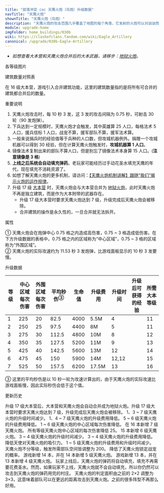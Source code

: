 ```yaml
---
title: "部落冲突 coc 天鹰火炮（鸟炮）升级数据"
navTitle: "天鹰火炮"
shownTitle: "天鹰火炮（鸟炮）"
description: "天鹰火炮的攻击范围几乎覆盖了地图的每个角落，它发射的火炮可以对汹汹而来的敌方部队造成溅射伤害。然而，只有大规模的部队才会触发天鹰火炮。"
module: upgrade-home
imgFolder: home_buildings/030b
wiki: https://clashofclans.fandom.com/wiki/Eagle_Artillery
canonical: /upgrade/030b-Eagle-Artillery
---
```


- *如想查看大本营和天鹰火炮合并后的大本武器，请移步：[地狱火炮](/upgrade/0315-Inferno-Artillery)。*

<UnitInfo :folder="$frontmatter.imgFolder" imgSrc="Eagle_Artillery7_info.png" :imgAlt="$frontmatter.navTitle" :description="$frontmatter.description" />

<SmallTitle>各等级图片</SmallTitle>

<Panel>
    <UnitImgGroup title="日常状态" :folder="$frontmatter.imgFolder">
        <UnitImg imgTitle="1 级" imgSrc="Eagle_Artillery1.png" />
        <UnitImg imgTitle="2 级" imgSrc="Eagle_Artillery2.png" />
        <UnitImg imgTitle="3 级" imgSrc="Eagle_Artillery3.png" />
        <UnitImg imgTitle="4 级" imgSrc="Eagle_Artillery4.png" />
        <UnitImg imgTitle="5 级" imgSrc="Eagle_Artillery5.png" />
        <UnitImg imgTitle="6 级" imgSrc="Eagle_Artillery6.png" />
        <UnitImg imgTitle="7 级" imgSrc="Eagle_Artillery7.png" imgHd="Eagle_Artillery7_hd.png" />
    </UnitImgGroup>
    <UnitImgGroup title="发射中" :folder="$frontmatter.imgFolder">
        <UnitImg imgTitle="1 级" imgSrc="Eagle_Artillery1_Active.png" />
        <UnitImg imgTitle="2 级" imgSrc="Eagle_Artillery2_Active.png" />
        <UnitImg imgTitle="3 级" imgSrc="Eagle_Artillery3_Active.png" />
        <UnitImg imgTitle="4 级" imgSrc="Eagle_Artillery4_Active.png" />
        <UnitImg imgTitle="5 级" imgSrc="Eagle_Artillery5_Active.png" />
        <UnitImg imgTitle="6 级" imgSrc="Eagle_Artillery6_Active.png" />
        <UnitImg imgTitle="7 级" imgSrc="Eagle_Artillery7_Active.png" />
    </UnitImgGroup>
        <UnitImgGroup title="无弹药" :folder="$frontmatter.imgFolder">
        <UnitImg imgTitle="1 级" imgSrc="Eagle_Artillery1_Unloaded.png" />
        <UnitImg imgTitle="2 级" imgSrc="Eagle_Artillery2_Unloaded.png" />
        <UnitImg imgTitle="3 级" imgSrc="Eagle_Artillery3_Unloaded.png" />
        <UnitImg imgTitle="4 级" imgSrc="Eagle_Artillery4_Unloaded.png" />
        <UnitImg imgTitle="5 级" imgSrc="Eagle_Artillery5_Unloaded.png" />
        <UnitImg imgTitle="6 级" imgSrc="Eagle_Artillery6_Unloaded.png" />
        <UnitImg imgTitle="7 级" imgSrc="Eagle_Artillery7_Unloaded.png" />
    </UnitImgGroup>
</Panel>

<SmallTitle>建筑数量对照表</SmallTitle>

<BuildingNum>
    <BuildingNumRow title="大本等级" num="1 - 10, 11 - 16, 17" />
    <BuildingNumRow title="建筑数量" num="     0,       1,  0" />
</BuildingNum>

在 16 级大本营，游戏引入合并建筑功能，这里的建筑数量指的是将所有可合并的建筑都合并后的数量。

<SmallTitle>重要说明</SmallTitle>

1. 天鹰火炮攻击时，每 10 秒 3 发，这 3 发的攻击间隔为 0.75 秒，可射击 30 轮（90 发炮弹）。
2. 下兵达到一定规模时，天鹰火炮才会触发，其中英雄算 25 人口，每格法术 5 人口，援兵信标 1 人口，战宠不算，援军部队不算，援军法术算。
3. 一般来说捐兵时的经验值等于兵种的人口数，但攻城机器例外。捐赠一个攻城机器可以得到 30 经验，但在计算天鹰火炮触发时，**攻城机器算 1 人口**。
4. 镜像法术复制出来的部队不算人口，但是别忘了镜像法术本身算 15 人口。(**注意镜像是 3 格**)
5. **上线之后系统会自动填充弹药**。老玩家可能经历过手动花圣水填充天鹰的年代，现在填充不消耗资源了。
6. 如想了解天鹰火炮的更多机制，请访问：[【天鹰火炮机制讲解】跟随“我们”揭示火炮的运作规律](/p/2140)。
7. 升级 17 级 [大本营](/upgrade/0400-Town-Hall) 时，天鹰火炮会与大本营合并为 [地狱火炮](/upgrade/0315-Inferno-Artillery)，此时天鹰火炮不再是独立建筑，而是作为大本附带的武器存在。
    - 升级 17 级大本营时要求天鹰火炮达到 7 级，升级完成后天鹰火炮会被移除。
    - 合并建筑的操作是永久性的，一旦合并就无法拆开。

<SmallTitle>属性</SmallTitle>

<UnitProperties>
    <UnitProperty pKey="占地面积" pValue="4×4" />
    <UnitProperty pKey="判定面积" pValue="3×3" :isJudgeSquare="true" />
    <UnitProperty pKey="伤害类型" pValue="范围伤害<sup>①</sup>" />
    <UnitProperty pKey="攻击的目标" pValue="地面和空中目标" />
    <UnitProperty pKey="射程" pValue="7 ~ 50 格" />
    <UnitProperty pKey="攻速" pValue="11.53 秒一轮<sup>②</sup>" />
    <UnitProperty pKey="触发所需的人口数" pValue="200" />
    <UnitProperty pKey="弹药数量" pValue="90" />
    <UnitProperty pKey="触发后的攻击延迟" pValue="1.25 秒" />
    <UnitProperty pKey="击退距离" pValue="0.5 格" />
</UnitProperties>

① 天鹰火炮会在炮弹中心 0.75 格之内造成高伤害，0.75 ~ 3 格造成低伤害。在下方升级数据的表格中，0.75 格之内的区域称为“中心区域”，0.75 ~ 3 格的区域称为“外围区域”。<br>
② 天鹰火炮的实际攻速约为 11.53 秒 3 发炮弹，比游戏面板显示的 10 秒 3 发要慢。

<SmallTitle>升级数据</SmallTitle>

<script setup>
const tableExtraInfo = [
    {
        "column": 5,
        "type": "cost",
        "gpClass": "building",
        "icon": "Gold"
    },
    {
        "column": 6,
        "type": "time",
        "gpClass": "building"
    },
    {
        "column": 7,
        "type": "exp",
        "icon": "Exp"
    }
];
</script>

<UnitTable :tableExtraInfo="tableExtraInfo">

| 等级 |中心区域<br>每次伤害|外围区域<br>每次伤害|平均秒伤<sup>③</sup>| 生命值 | 升级费用 | 升级时间 |升级后可<br>获得的经验| 所需<br>大本等级 |
| ---- |       ---        |        ---        |         ---       |   ---  |   ---   |   ----  |        ---          |      ----      |
|   1  |       225        |         20        |        82.5       |  4000  |  5.5M   |   4     |                     |       11       |
|   2  |       250        |         25        |        97.5       |  4400  |    8M   |   5     |                     |       11       |
|   3  |       275        |         30        |       112.5       |  4800  |   10M   |   8     |                     |       12       |
|   4  |       350        |         35        |       127.5       |  5200  |   11M   |   9     |                     |       13       |
|   5  |       425        |         40        |       142.5       |  5600  |   13M   |  12     |                     |       14       |
|   6  |       475        |         45        |       150         |  5900  |   14M   |  12,12  |                     |       15       |
|   7  |       525        |         50        |       157.5       |  6200  | 17.5M   |  13     |                     |       16       |
</UnitTable>

③ 这里的平均秒伤是以 10 秒一轮为攻速计算出的，由于天鹰火炮的实际攻速比游戏面板慢，因此实际秒伤会低于这个值。

<SmallTitle>更新历史</SmallTitle>

<Timeline>
    <TimelineItem date="2024/11/25">
        <TimelineRow>升级 17 级大本营后，大本营和天鹰火炮会自动合并成为地狱火炮。升级 17 级大本营时要求天鹰火炮达到 7 级，升级完成后天鹰火炮会被移除。</TimelineRow>
        <TimelineRow>1、3 ~ 7 级天鹰火炮的升级时间减少。</TimelineRow>
        <TimelineRow>1、4 ~ 7 级天鹰火炮的升级费用降低。</TimelineRow>
    </TimelineItem>
    <TimelineItem date="2024/06/18">
        <TimelineRow>5 ~ 6 级天鹰火炮的升级费用降低。</TimelineRow>
    </TimelineItem>
    <TimelineItem date="2024/06/03">
        <TimelineRow>1 ~ 6 级天鹰火炮的中心区域每次伤害降低。</TimelineRow>
    </TimelineItem>
    <TimelineItem date="2024/04/17">
        <TimelineRow>在 16 本新增 7 级天鹰火炮。</TimelineRow>
    </TimelineItem>
    <TimelineItem date="2023/09/28">
        <TimelineRow>所有等级天鹰火炮中心区域的每次伤害降低 25。</TimelineRow>
    </TimelineItem>
    <TimelineItem date="2023/06/12">
        <TimelineRow>15 本新增 6 级天鹰火炮。</TimelineRow>
        <TimelineRow>3 ~ 4 级天鹰火炮的升级时间减少。</TimelineRow>
        <TimelineRow>3 ~ 4 级天鹰火炮的升级费用降低。</TimelineRow>
        <TimelineRow>降低天使对天鹰火炮的吸引力。</TimelineRow>
    </TimelineItem>
    <TimelineItem date="2022/10/10">
        <TimelineRow>1 ~ 5 级天鹰火炮的升级费用和升级时间减少。</TimelineRow>
    </TimelineItem>
    <TimelineItem date="2022/06/27">
        <TimelineRow>天鹰火炮不分等级，触发所需部队空间皆调整为 200。</TimelineRow>
    </TimelineItem>
    <TimelineItem date="2021/04/29">
        <TimelineRow>降低了天鹰火炮锁定战宠的概率。</TimelineRow>
    </TimelineItem>
    <TimelineItem date="2021/04/12">
        <TimelineRow>游戏新增 14 本，并在 14 本新增 5 级天鹰火炮。</TimelineRow>
    </TimelineItem>
    <TimelineItem date="2019/12/09">
        <TimelineRow>游戏新增 13 本，并在 13 本新增 4 级天鹰火炮。</TimelineRow>
    </TimelineItem>
        <TimelineItem date="2019/04/02">
        <TimelineRow>玩家上线后，天鹰火炮的弹药将自动填充，填充不再需要花费圣水。然而，如果玩家不上线，天鹰火炮就不会自动填充，所以你仍然可以攻击到天鹰火炮的弹药用完的村庄。</TimelineRow>
    </TimelineItem>
        <TimelineItem date="2019/02/22">
        <TimelineRow>天鹰火炮的判定面积由之前的 2×2 调整为 3×3，这意味着部队可以在更远的距离攻击到天鹰火炮。之前的很多阵型不再那么好用。</TimelineRow>
    </TimelineItem>    
    <TimelineItem :historyBottom="true" />
</Timeline>